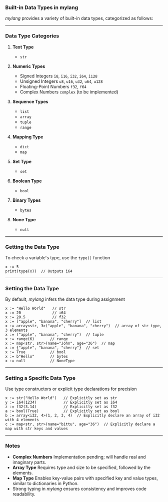 ### Built-in Data Types in mylang  

*mylang* provides a variety of built-in data types, categorized as follows:

---

### Data Type Categories  

1. **Text Type**  
   - `str`  

2. **Numeric Types**  
   - Signed Integers `i8`, `i16`, `i32`, `i64`, `i128`  
   - Unsigned Integers `u8`, `u16`, `u32`, `u64`, `u128`  
   - Floating-Point Numbers `f32`, `f64`  
   - Complex Numbers `complex` (to be implemented)  

3. **Sequence Types**  
   - `list`  
   - `array`  
   - `tuple`  
   - `range`  

4. **Mapping Type**  
   - `dict`  
   - `map`  

5. **Set Type**  
   - `set`  

6. **Boolean Type**  
   - `bool`  

7. **Binary Types**  
   - `bytes`  

8. **None Type**  
   - `null`  

---

### Getting the Data Type  

To check a variable's type, use the `type()` function  
```mylang
x := 5
print(type(x))  // Outputs i64
```

---

### Setting the Data Type  

By default, *mylang* infers the data type during assignment  

```mylang
x := "Hello World"   // str
x := 20              // i64
x := 20.5            // f32
x := ["apple", "banana", "cherry"]  // list
x := array<str, 3>("apple", "banana", "cherry")  // array of str type, 3 elements
x := ("apple", "banana", "cherry")  // tuple
x := range(6)       // range
x := map<str, str>(name="John", age="36")  // map
x := {"apple", "banana", "cherry"}  // set
x := True           // bool
x := b"Hello"       // bytes
x := null           // NoneType
```

---

### Setting a Specific Data Type  

Use type constructors or explicit type declarations for precision  

```mylang
x := str("Hello World")   // Explicitly set as str
y := i64(1234)            // Explicitly set as i64
z := f32(3.14)            // Explicitly set as f32
a := bool(True)           // Explicitly set as bool
b := array<i32, 4>(1, 2, 3, 4)  // Explicitly declare an array of i32 with 4 elements
c := map<str, str>(name="bittu", age="36")  // Explicitly declare a map with str keys and values
```

---

### Notes  

- **Complex Numbers** Implementation pending; will handle real and imaginary parts.  
- **Array Type** Requires type and size to be specified, followed by the elements.  
- **Map Type** Enables key-value pairs with specified key and value types, similar to dictionaries in Python.  
- Strong typing in *mylang* ensures consistency and improves code readability.